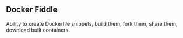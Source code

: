 Docker Fiddle
-----------

Ability to create Dockerfile snippets, build them, fork them, share them, download built containers.
